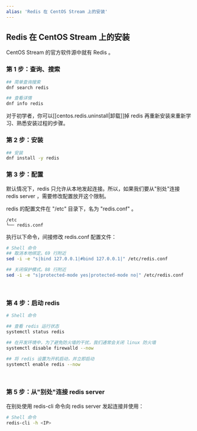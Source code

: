 ```yaml
---
alias: 'Redis 在 CentOS Stream 上的安装'
---
```


## Redis 在 CentOS Stream 上的安装

CentOS Stream 的官方软件源中就有 Redis 。

### 第 1 步：查询、搜索

```bash
## 简单查询搜索
dnf search redis

## 查看详情
dnf info redis
```

对于初学者，你可以[[centos.redis.uninstall|卸载]]掉 redis 再重新安装来重新学习、熟悉安装过程的步骤。

### 第 2 步：安装

```bash
## 安装
dnf install -y redis
```

### 第 3 步：配置

默认情况下，redis 只允许从本地发起连接。所以，如果我们要从"别处"连接 redis server ，需要修改配置放开这个限制。

redis 的配置文件在 "/etc" 目录下，名为 "redis.conf" 。

```text
/etc
└── redis.conf
```

执行以下命令，间接修改 redis.conf 配置文件：

```bash
# Shell 命令
## 取消本地绑定。69 行附近
sed -i -e "s|bind 127.0.0.1|#bind 127.0.0.1|" /etc/redis.conf

## 关闭保护模式。88 行附近
sed -i -e "s|protected-mode yes|protected-mode no|" /etc/redis.conf
```

<br>

### 第 4 步：启动 redis

```bash
# Shell 命令

## 查看 redis 运行状态
systemctl status redis

## 在开发环境中，为了避免防火墙的干扰，我们通常会关闭 linux 防火墙
systemctl disable firewalld --now

## 将 redis 设置为开机启动，并立即启动
systemctl enable redis --now
```

<br>

### 第 5 步：从"别处"连接 redis server

在别处使用 redis-cli 命令向 redis server 发起连接并使用：

```bash
# Shell 命令
redis-cli -h <IP>
```

